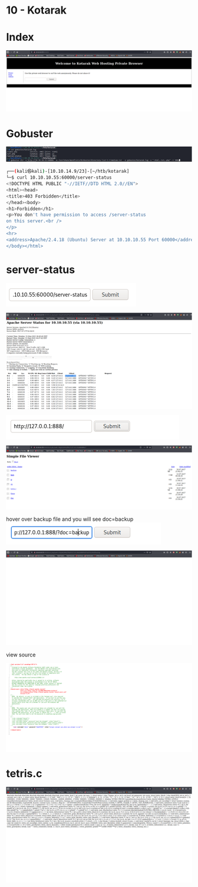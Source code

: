 # 10 - Kotarak

# Index
![](vx_images/2769614178802.png)
# Gobuster

![](vx_images/158532525417.png)

```bash
┌──(kali㉿kali)-[10.10.14.9/23]-[~/htb/kotarak]
└─$ curl 10.10.10.55:60000/server-status
<!DOCTYPE HTML PUBLIC "-//IETF//DTD HTML 2.0//EN">
<html><head>
<title>403 Forbidden</title>
</head><body>
<h1>Forbidden</h1>
<p>You don't have permission to access /server-status
on this server.<br />
</p>
<hr>
<address>Apache/2.4.18 (Ubuntu) Server at 10.10.10.55 Port 60000</address>
</body></html>
```
# server-status
![](vx_images/5584719799572.png)

![](vx_images/2771155851168.png)


![](vx_images/1172750486214.png)



![](vx_images/2474549032692.png)


hover over backup file and you will see doc=backup
![](vx_images/1010400847036.png)


![](vx_images/3306310717222.png)

view source
    

![](vx_images/5731142811362.png)

  
# tetris.c
![](vx_images/3395341432902.png)
